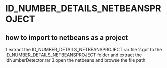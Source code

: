 # ID_NUMBER_DETAILS_NETBEANSPROJECT

how to import to netbeans as a project
--------------------------------------
1.extract the ID_NUMBER_DETAILS_NETBEANSPROJECT.rar file
2.got to the ID_NUMBER_DETAILS_NETBEANSPROJECT folder and extract the idNumberDetector.rar
3.open the netbeans and browse the file path
